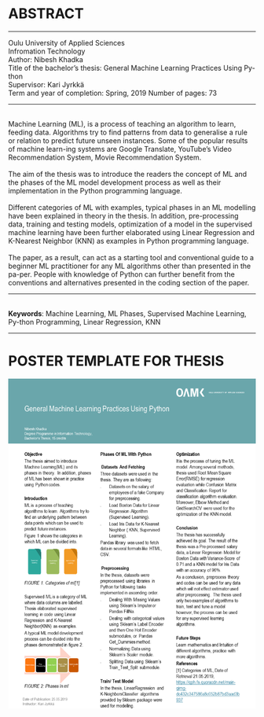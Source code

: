# ABSTRACT

---

Oulu University of Applied Sciences <br>
Infromation Technology <br>
Author: Nibesh Khadka <br>
Title of the bachelor’s thesis: General Machine Learning Practices Using Py-thon<br>
Supervisor: Kari Jyrkkä<br>
Term and year of completion: Spring, 2019 Number of pages: 73 <br>

---

<br>
Machine Learning (ML), is a process of teaching an algorithm to learn, feeding data. Algorithms try to find patterns from data to generalise a rule or relation to predict future unseen instances. Some of the popular results of machine learn-ing systems are Google Translate, YouTube’s Video Recommendation System, Movie Recommendation System. <br> <br>
The aim of the thesis was to introduce the readers the concept of ML and the phases of the ML model development process as well as their implementation in the Python programming language.<br> <br>
Different categories of ML with examples, typical phases in an ML modelling have been explained in theory in the thesis. In addition, pre-processing data, training and testing models, optimization of a model in the supervised machine learning have been further elaborated using Linear Regression and K-Nearest Neighbor (KNN) as examples in Python programming language. <br> <br>
The paper, as a result, can act as a starting tool and conventional guide to a beginner ML practitioner for any ML algorithms other than presented in the pa-per. People with knowledge of Python can further benefit from the conventions and alternatives presented in the coding section of the paper. <br>

---

<br>
<strong>Keywords</strong>: Machine Learning, ML Phases, Supervised Machine Learning, Py-thon Programming, Linear Regression, KNN

---

# POSTER TEMPLATE FOR THESIS

![Poster Template for Thesis](https://github.com/nibukdk/Thesis/blob/master/Poster%20Template/maturity_poster_template_version_3.png "Poster Template")
